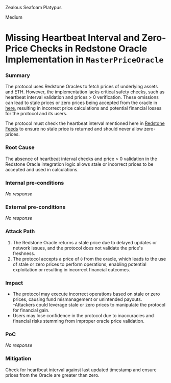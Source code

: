 Zealous Seafoam Platypus

Medium

# Missing Heartbeat Interval and Zero-Price Checks in Redstone Oracle Implementation in `MasterPriceOracle`

### Summary

The protocol uses Redstone Oracles to fetch prices of underlying assets and ETH. However, the implementation lacks critical safety checks, such as heartbeat interval validation and prices > 0 verification. These omissions can lead to stale prices or zero prices being accepted from the oracle in [here](https://github.com/sherlock-audit/2024-11-autonomint/blob/0d324e04d4c0ca306e1ae4d4c65f0cb9d681751b/Blockchain/Blockchian/contracts/oracles/MasterPriceOracle.sol#L63C13-L78C108), resulting in incorrect price calculations and potential financial losses for the protocol and its users.  


The protocol must check the heartbeat interval mentioned here in [Redstone Feeds](https://app.redstone.finance/app/feeds/) to ensure no stale price is returned and should never allow zero-prices.


### Root Cause

The absence of heartbeat interval checks and price > 0 validation in the Redstone Oracle integration logic allows stale or incorrect prices to be accepted and used in calculations.  


### Internal pre-conditions

_No response_

### External pre-conditions

_No response_

### Attack Path

1. The Redstone Oracle returns a stale price due to delayed updates or network issues, and the protocol does not validate the price's freshness.  
2. The protocol accepts a price of `0` from the oracle, which leads to the use of stale or zero prices to perform operations, enabling potential exploitation or resulting in incorrect financial outcomes.  

### Impact

- The protocol may execute incorrect operations based on stale or zero prices, causing fund mismanagement or unintended payouts.  
-Attackers could leverage stale or zero prices to manipulate the protocol for financial gain.  
- Users may lose confidence in the protocol due to inaccuracies and financial risks stemming from improper oracle price validation.  


### PoC

_No response_

### Mitigation

Check for heartbeat interval against last updated timestamp and ensure prices from the Oracle are greater than zero.






